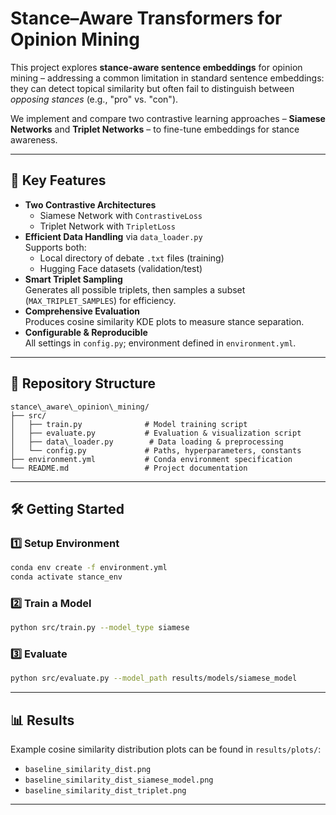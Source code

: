 

# Stance–Aware Transformers for Opinion Mining

This project explores **stance-aware sentence embeddings** for opinion mining – addressing a common limitation in standard sentence embeddings: they can detect topical similarity but often fail to distinguish between *opposing stances* (e.g., "pro" vs. "con").

We implement and compare two contrastive learning approaches – **Siamese Networks** and **Triplet Networks** – to fine-tune embeddings for stance awareness.

---

## 🚀 Key Features

- **Two Contrastive Architectures**
  - Siamese Network with `ContrastiveLoss`
  - Triplet Network with `TripletLoss`
- **Efficient Data Handling** via `data_loader.py`  
  Supports both:
  - Local directory of debate `.txt` files (training)
  - Hugging Face datasets (validation/test)
- **Smart Triplet Sampling**  
  Generates all possible triplets, then samples a subset (`MAX_TRIPLET_SAMPLES`) for efficiency.
- **Comprehensive Evaluation**  
  Produces cosine similarity KDE plots to measure stance separation.
- **Configurable & Reproducible**  
  All settings in `config.py`; environment defined in `environment.yml`.

---

## 📂 Repository Structure

````
stance\_aware\_opinion\_mining/
├── src/
│   ├── train.py              # Model training script
│   ├── evaluate.py           # Evaluation & visualization script
│   ├── data\_loader.py        # Data loading & preprocessing
│   └── config.py             # Paths, hyperparameters, constants
├── environment.yml           # Conda environment specification
└── README.md                 # Project documentation

````

---

## 🛠 Getting Started

### 1️⃣ Setup Environment

```bash
conda env create -f environment.yml
conda activate stance_env
````

### 2️⃣ Train a Model

```bash
python src/train.py --model_type siamese
```

### 3️⃣ Evaluate

```bash
python src/evaluate.py --model_path results/models/siamese_model
```

---

## 📊 Results

Example cosine similarity distribution plots can be found in `results/plots/`:

* `baseline_similarity_dist.png`
* `baseline_similarity_dist_siamese_model.png`
* `baseline_similarity_dist_triplet.png`

---
